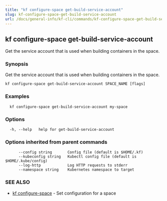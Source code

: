 ```yaml
---
title: "kf configure-space get-build-service-account"
slug: kf-configure-space-get-build-service-account
url: /docs/general-info/kf-cli/commands/kf-configure-space-get-build-service-account/
---
```

## kf configure-space get-build-service-account

Get the service account that is used when building containers in the space.

### Synopsis

Get the service account that is used when building containers in the space.

```
kf configure-space get-build-service-account SPACE_NAME [flags]
```

### Examples

```
  kf configure-space get-build-service-account my-space
```

### Options

```
  -h, --help   help for get-build-service-account
```

### Options inherited from parent commands

```
      --config string       Config file (default is $HOME/.kf)
      --kubeconfig string   Kubectl config file (default is $HOME/.kube/config)
      --log-http            Log HTTP requests to stderr
      --namespace string    Kubernetes namespace to target
```

### SEE ALSO

* [kf configure-space](/docs/general-info/kf-cli/commands/kf-configure-space/)	 - Set configuration for a space

